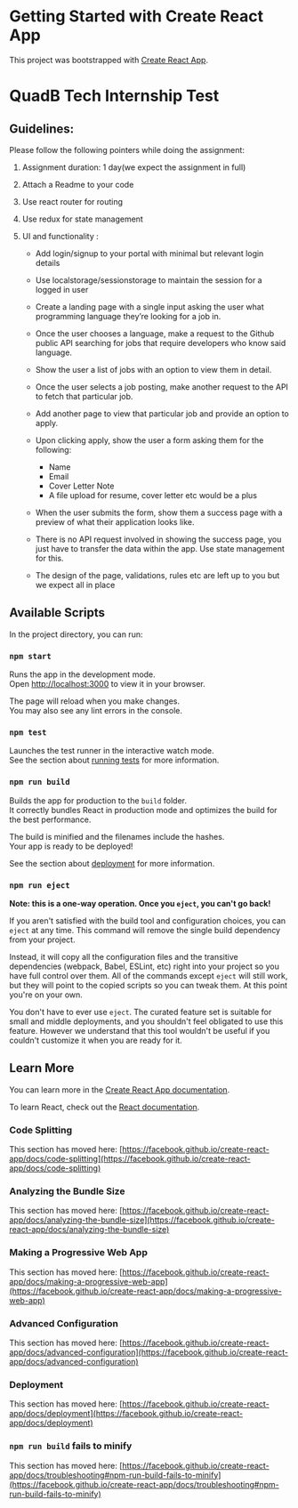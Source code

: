 # Getting Started with Create React App

This project was bootstrapped with [Create React App](https://github.com/facebook/create-react-app).

# QuadB Tech Internship Test

## Guidelines:

Please follow the following pointers while doing the assignment:

1. Assignment duration: 1 day(we expect the assignment in full)
2. Attach a Readme to your code
3. Use react router for routing
4. Use redux for state management
5. UI and functionality :

   - Add login/signup to your portal with minimal but relevant login details
   - Use localstorage/sessionstorage to maintain the session for a logged in user

   - Create a landing page with a single input asking the user what programming language they’re looking for a job in.
   - Once the user chooses a language, make a request to the Github public API searching for jobs that require developers who know said language.
   - Show the user a list of jobs with an option to view them in detail.
   - Once the user selects a job posting, make another request to the API to fetch that particular job.
   - Add another page to view that particular job and provide an option to apply.
   - Upon clicking apply, show the user a form asking them for the following:

     - Name
     - Email
     - Cover Letter Note
     - A file upload for resume, cover letter etc would be a plus

   - When the user submits the form, show them a success page with a preview of what their application looks like.
   - There is no API request involved in showing the success page, you just have to transfer the data within the app. Use state management for this.
   - The design of the page, validations, rules etc are left up to you but we expect all in place

## Available Scripts

In the project directory, you can run:

### `npm start`

Runs the app in the development mode.\
Open [http://localhost:3000](http://localhost:3000) to view it in your browser.

The page will reload when you make changes.\
You may also see any lint errors in the console.

### `npm test`

Launches the test runner in the interactive watch mode.\
See the section about [running tests](https://facebook.github.io/create-react-app/docs/running-tests) for more information.

### `npm run build`

Builds the app for production to the `build` folder.\
It correctly bundles React in production mode and optimizes the build for the best performance.

The build is minified and the filenames include the hashes.\
Your app is ready to be deployed!

See the section about [deployment](https://facebook.github.io/create-react-app/docs/deployment) for more information.

### `npm run eject`

**Note: this is a one-way operation. Once you `eject`, you can't go back!**

If you aren't satisfied with the build tool and configuration choices, you can `eject` at any time. This command will remove the single build dependency from your project.

Instead, it will copy all the configuration files and the transitive dependencies (webpack, Babel, ESLint, etc) right into your project so you have full control over them. All of the commands except `eject` will still work, but they will point to the copied scripts so you can tweak them. At this point you're on your own.

You don't have to ever use `eject`. The curated feature set is suitable for small and middle deployments, and you shouldn't feel obligated to use this feature. However we understand that this tool wouldn't be useful if you couldn't customize it when you are ready for it.

## Learn More

You can learn more in the [Create React App documentation](https://facebook.github.io/create-react-app/docs/getting-started).

To learn React, check out the [React documentation](https://reactjs.org/).

### Code Splitting

This section has moved here: [https://facebook.github.io/create-react-app/docs/code-splitting](https://facebook.github.io/create-react-app/docs/code-splitting)

### Analyzing the Bundle Size

This section has moved here: [https://facebook.github.io/create-react-app/docs/analyzing-the-bundle-size](https://facebook.github.io/create-react-app/docs/analyzing-the-bundle-size)

### Making a Progressive Web App

This section has moved here: [https://facebook.github.io/create-react-app/docs/making-a-progressive-web-app](https://facebook.github.io/create-react-app/docs/making-a-progressive-web-app)

### Advanced Configuration

This section has moved here: [https://facebook.github.io/create-react-app/docs/advanced-configuration](https://facebook.github.io/create-react-app/docs/advanced-configuration)

### Deployment

This section has moved here: [https://facebook.github.io/create-react-app/docs/deployment](https://facebook.github.io/create-react-app/docs/deployment)

### `npm run build` fails to minify

This section has moved here: [https://facebook.github.io/create-react-app/docs/troubleshooting#npm-run-build-fails-to-minify](https://facebook.github.io/create-react-app/docs/troubleshooting#npm-run-build-fails-to-minify)
